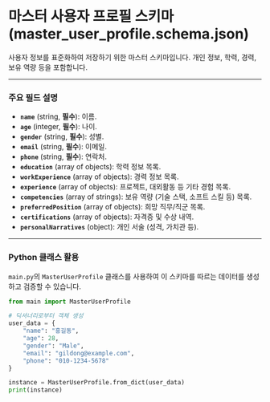 # 마스터 사용자 프로필 스키마 (master_user_profile.schema.json)

사용자 정보를 표준화하여 저장하기 위한 마스터 스키마입니다. 개인 정보, 학력, 경력, 보유 역량 등을 포함합니다.

---

### 주요 필드 설명

- **`name`** (string, **필수**): 이름.
- **`age`** (integer, **필수**): 나이.
- **`gender`** (string, **필수**): 성별.
- **`email`** (string, **필수**): 이메일.
- **`phone`** (string, **필수**): 연락처.
- **`education`** (array of objects): 학력 정보 목록.
- **`workExperience`** (array of objects): 경력 정보 목록.
- **`experience`** (array of objects): 프로젝트, 대외활동 등 기타 경험 목록.
- **`competencies`** (array of strings): 보유 역량 (기술 스택, 소프트 스킬 등) 목록.
- **`preferredPosition`** (array of objects): 희망 직무/직군 목록.
- **`certifications`** (array of objects): 자격증 및 수상 내역.
- **`personalNarratives`** (object): 개인 서술 (성격, 가치관 등).

---

### Python 클래스 활용

`main.py`의 `MasterUserProfile` 클래스를 사용하여 이 스키마를 따르는 데이터를 생성하고 검증할 수 있습니다.

```python
from main import MasterUserProfile

# 딕셔너리로부터 객체 생성
user_data = {
    "name": "홍길동",
    "age": 28,
    "gender": "Male",
    "email": "gildong@example.com",
    "phone": "010-1234-5678"
}

instance = MasterUserProfile.from_dict(user_data)
print(instance)
```